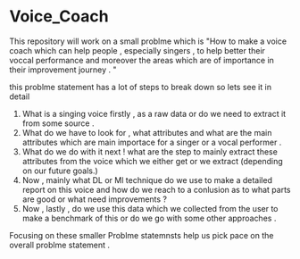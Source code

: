# Voice_Coach

This repository will work on a small problme which is 
"How to make a voice coach which can help people , especially singers , to help better their voccal performance and moreover the areas which are of importance in their improvement journey . "

this problme statement has a lot of steps to break down so lets see it in detail

1. What is a singing voice firstly , as a raw data or do we need to extract it from some source .
2. What do we have to look for , what attributes and what are the main attributes which are main importace for a singer or a vocal performer .
3. What do we do with it next ! what are the step to mainly extract these attributes from the voice which we either get or we extract (depending on our future goals.)
4. Now , mainly what DL or Ml technique do we use to make a detailed report on this voice and how do we reach to a conlusion as to what parts are good or what need improvements ?
5. Now , lastly , do we use this data which we collected from the user to make a benchmark of this or do we go with some other approaches .



Focusing on these smaller Problme statemnsts help us pick pace on the overall problme statement .  
